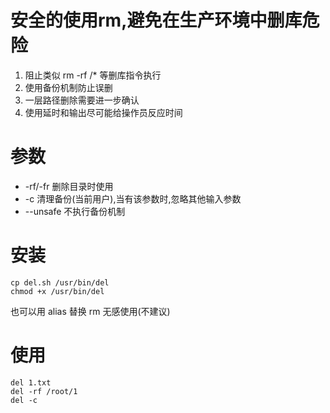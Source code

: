 # 安全的使用rm,避免在生产环境中删库危险
1. 阻止类似 rm -rf /* 等删库指令执行
2. 使用备份机制防止误删
3. 一层路径删除需要进一步确认
4. 使用延时和输出尽可能给操作员反应时间
# 参数   
- -rf/-fr 删除目录时使用
- -c 清理备份(当前用户),当有该参数时,忽略其他输入参数
- --unsafe 不执行备份机制
# 安装  
```
cp del.sh /usr/bin/del
chmod +x /usr/bin/del
```
也可以用 alias 替换 rm 无感使用(不建议)
# 使用 
```
del 1.txt
del -rf /root/1
del -c
```
